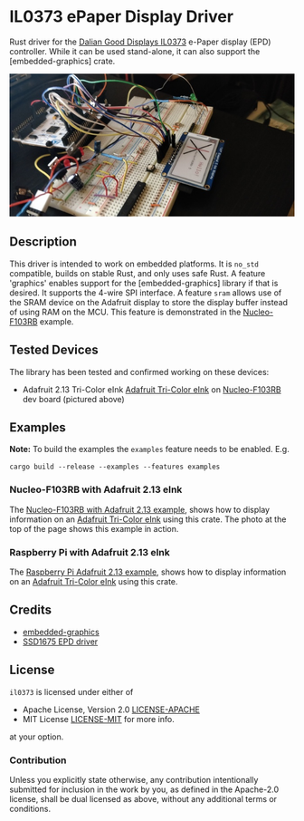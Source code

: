 # IL0373 ePaper Display Driver

Rust driver for the [Dalian Good Displays IL0373][IL0373] e-Paper
display (EPD) controller. While it can be used stand-alone, it can
also support the [embedded-graphics] crate.

<img
src="https://raw.githubusercontent.com/gpgreen/il0373/main/nucleo-epaper.jpg"
width="640" alt="Photo of Adafruit 2.13 eink display on Nucleo-F103RB
dev board" />

## Description

This driver is intended to work on embedded platforms. It is `no_std`
compatible, builds on stable Rust, and only uses safe Rust. A feature
'graphics' enables support for the [embedded-graphics] library if that
is desired. It supports the 4-wire SPI interface. A feature `sram`
allows use of the SRAM device on the Adafruit display to store the
display buffer instead of using RAM on the MCU. This feature is
demonstrated in the [Nucleo-F103RB] example.

## Tested Devices

The library has been tested and confirmed working on these devices:

* Adafruit 2.13 Tri-Color eInk [Adafruit Tri-Color eInk] on [Nucleo-F103RB] dev board (pictured above)

## Examples

**Note:** To build the examples the `examples` feature needs to be enabled. E.g.

    cargo build --release --examples --features examples

### Nucleo-F103RB with Adafruit 2.13 eInk

The [Nucleo-F103RB with Adafruit 2.13 example](https://github.com/gpgreen/il0373/tree/main/examples/stm32-eink),
shows how to display information on an [Adafruit Tri-Color eInk] using this crate. The photo
at the top of the page shows this example in action.

### Raspberry Pi with Adafruit 2.13 eInk

The [Raspberry Pi Adafruit 2.13 example](https://github.com/gpgreen/il0373/blob/main/examples/adafruit_eink.rs),
shows how to display information on an [Adafruit Tri-Color eInk] using this crate.

## Credits

* [embedded-graphics](https://crates.io/crates/embedded-graphics)
* [SSD1675 EPD driver](https://github.com/wezm/ssd1675)

## License

`il0373` is licensed under either of

- Apache License, Version 2.0 [LICENSE-APACHE](LICENSE-APACHE)
- MIT License [LICENSE-MIT](LICENSE-MIT) for more info.

at your option.

### Contribution

Unless you explicitly state otherwise, any contribution intentionally submitted
for inclusion in the work by you, as defined in the Apache-2.0 license, shall be
dual licensed as above, without any additional terms or conditions.

[Adafruit Tri-Color eInk]: https://www.adafruit.com/product/4086
[crate-docs]: https://docs.rs/il0373
[cross]: https://github.com/rust-embedded/cross
[embedded-hal]: https://crates.io/crates/embedded-hal
[IL0373]: https://www.e-paper-display.com/download_detail/downloadsId%3d535.html
[Nucleo-F103RB]: https://github.com/gpgreen/il0373/tree/main/examples/stm32-eink

